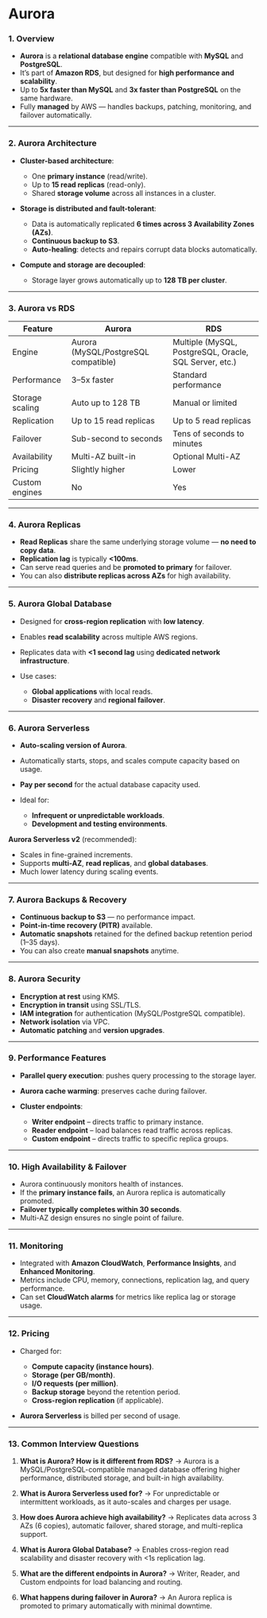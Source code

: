 # Aurora

### 1. **Overview**

* **Aurora** is a **relational database engine** compatible with **MySQL** and **PostgreSQL**.
* It’s part of **Amazon RDS**, but designed for **high performance and scalability**.
* Up to **5x faster than MySQL** and **3x faster than PostgreSQL** on the same hardware.
* Fully **managed** by AWS — handles backups, patching, monitoring, and failover automatically.

---

### 2. **Aurora Architecture**

* **Cluster-based architecture**:

  * One **primary instance** (read/write).
  * Up to **15 read replicas** (read-only).
  * Shared **storage volume** across all instances in a cluster.
* **Storage is distributed and fault-tolerant**:

  * Data is automatically replicated **6 times across 3 Availability Zones (AZs)**.
  * **Continuous backup to S3**.
  * **Auto-healing**: detects and repairs corrupt data blocks automatically.
* **Compute and storage are decoupled**:

  * Storage layer grows automatically up to **128 TB per cluster**.

---

### 3. **Aurora vs RDS**

| Feature         | Aurora                               | RDS                                                    |
| --------------- | ------------------------------------ | ------------------------------------------------------ |
| Engine          | Aurora (MySQL/PostgreSQL compatible) | Multiple (MySQL, PostgreSQL, Oracle, SQL Server, etc.) |
| Performance     | 3–5x faster                          | Standard performance                                   |
| Storage scaling | Auto up to 128 TB                    | Manual or limited                                      |
| Replication     | Up to 15 read replicas               | Up to 5 read replicas                                  |
| Failover        | Sub-second to seconds                | Tens of seconds to minutes                             |
| Availability    | Multi-AZ built-in                    | Optional Multi-AZ                                      |
| Pricing         | Slightly higher                      | Lower                                                  |
| Custom engines  | No                                   | Yes                                                    |

---

### 4. **Aurora Replicas**

* **Read Replicas** share the same underlying storage volume — **no need to copy data**.
* **Replication lag** is typically **&lt;100ms**.
* Can serve read queries and be **promoted to primary** for failover.
* You can also **distribute replicas across AZs** for high availability.

---

### 5. **Aurora Global Database**

* Designed for **cross-region replication** with **low latency**.
* Enables **read scalability** across multiple AWS regions.
* Replicates data with **&lt;1 second lag** using **dedicated network infrastructure**.
* Use cases:

  * **Global applications** with local reads.
  * **Disaster recovery** and **regional failover**.

---

### 6. **Aurora Serverless**

* **Auto-scaling version of Aurora**.
* Automatically starts, stops, and scales compute capacity based on usage.
* **Pay per second** for the actual database capacity used.
* Ideal for:

  * **Infrequent or unpredictable workloads**.
  * **Development and testing environments**.

**Aurora Serverless v2** (recommended):

* Scales in fine-grained increments.
* Supports **multi-AZ**, **read replicas**, and **global databases**.
* Much lower latency during scaling events.

---

### 7. **Aurora Backups & Recovery**

* **Continuous backup to S3** — no performance impact.
* **Point-in-time recovery (PITR)** available.
* **Automatic snapshots** retained for the defined backup retention period (1–35 days).
* You can also create **manual snapshots** anytime.

---

### 8. **Aurora Security**

* **Encryption at rest** using KMS.
* **Encryption in transit** using SSL/TLS.
* **IAM integration** for authentication (MySQL/PostgreSQL compatible).
* **Network isolation** via VPC.
* **Automatic patching** and **version upgrades**.

---

### 9. **Performance Features**

* **Parallel query execution**: pushes query processing to the storage layer.
* **Aurora cache warming**: preserves cache during failover.
* **Cluster endpoints**:

  * **Writer endpoint** – directs traffic to primary instance.
  * **Reader endpoint** – load balances read traffic across replicas.
  * **Custom endpoint** – directs traffic to specific replica groups.

---

### 10. **High Availability & Failover**

* Aurora continuously monitors health of instances.
* If the **primary instance fails**, an Aurora replica is automatically promoted.
* **Failover typically completes within 30 seconds**.
* Multi-AZ design ensures no single point of failure.

---

### 11. **Monitoring**

* Integrated with **Amazon CloudWatch**, **Performance Insights**, and **Enhanced Monitoring**.
* Metrics include CPU, memory, connections, replication lag, and query performance.
* Can set **CloudWatch alarms** for metrics like replica lag or storage usage.

---

### 12. **Pricing**

* Charged for:

  * **Compute capacity (instance hours)**.
  * **Storage (per GB/month)**.
  * **I/O requests (per million)**.
  * **Backup storage** beyond the retention period.
  * **Cross-region replication** (if applicable).
* **Aurora Serverless** is billed per second of usage.

---

### 13. **Common Interview Questions**

1. **What is Aurora? How is it different from RDS?**
   → Aurora is a MySQL/PostgreSQL-compatible managed database offering higher performance, distributed storage, and built-in high availability.

2. **What is Aurora Serverless used for?**
   → For unpredictable or intermittent workloads, as it auto-scales and charges per usage.

3. **How does Aurora achieve high availability?**
   → Replicates data across 3 AZs (6 copies), automatic failover, shared storage, and multi-replica support.

4. **What is Aurora Global Database?**
   → Enables cross-region read scalability and disaster recovery with &lt;1s replication lag.

5. **What are the different endpoints in Aurora?**
   → Writer, Reader, and Custom endpoints for load balancing and routing.

6. **What happens during failover in Aurora?**
   → An Aurora replica is promoted to primary automatically with minimal downtime.
